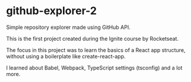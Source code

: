 # github-explorer-2

Simple repository explorer made using GitHub API.

This is the first project created during the Ignite course by Rocketseat.

The focus in this project was to learn the basics of a React app structure, without using a boilerplate like create-react-app.

I learned about Babel, Webpack, TypeScript settings (tsconfig) and a lot more.
